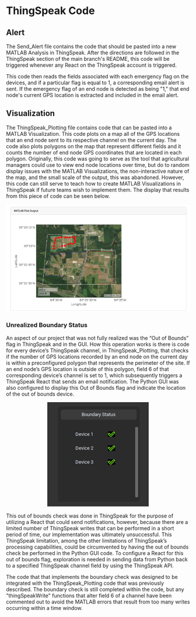# ThingSpeak Code

## Alert

The Send_Alert file contains the code that should be pasted into a new MATLAB Analysis in ThingSpeak. After the directions are followed in the ThingSpeak section of the main branch's README, this code will be triggered whenever any React on the ThingSpeak account is triggered.

This code then reads the fields associated with each emergency flag on the devices, and if a particular flag is equal to 1, a corresponding email alert is sent. If the emergency flag of an end node is detected as being "1," that end node's current GPS location is extracted and included in the email alert.

## Visualization

The ThingSpeak_Plotting file contains code that can be pasted into a MATLAB Visualization. This code plots on a map all of the GPS locations that an end node sent to its respective channel on the current day. The code also plots polygons on the map that represent different fields and it counts the number of end node GPS coordinates that are located in each polygon. Originally, this code was going to serve as the tool that agricultural managers could use to view end node locations over time, but do to random display issues with the MATLAB Visualizations, the non-interactive nature of the map, and the small scale of the output, this was abandoned. However, this code can still serve to teach how to create MATLAB Visualizations in ThingSpeak if future teams wish to implement them. The display that results from this piece of code can be seen below. 

<p align="center">
	<img src="documentation_images/ts_plot.png" width = "700">
</p>

### Unrealized Boundary Status

An aspect of our project that was not fully realized was the “Out of Bounds” flag in ThingSpeak and in the GUI. How this operation works is there is code for every device’s ThingSpeak channel, in ThingSpeak_Plotting, that checks if the number of GPS locations recorded by an end node on the current day is within a preconfigured polygon that represents the perimeter of the site. If an end node’s GPS location is outside of this polygon, field 6 of that corresponding device’s channel is set to 1, which subsequently triggers a ThingSpeak React that sends an email notification. The Python GUI was also configured to display this Out of Bounds flag and indicate the location of the out of bounds device. 

<p align="center">
	<img src="documentation_images/boundary.png">
</p>

This out of bounds check was done in ThingSpeak for the purpose of utilizing a React that could send notifications, however, because there are a limited number of ThingSpeak writes that can be performed in a short period of time, our implementation was ultimately unsuccessful. This ThingSpeak limitation, among the other limitations of ThingSpeak’s processing capabilities, could be circumvented by having the out of bounds check be performed in the Python GUI code. To configure a React for this out of bounds flag, exploration is needed in sending data from Python back to a specified ThingSpeak channel field by using the ThingSpeak API. 

The code that that implements the boundary check was designed to be integrated with the ThingSpeak_Plotting code that was previously described. The boundary check is still completed within the code, but any "thingSpeakWrite" functions that alter field 6 of a channel have been commented out to avoid the MATLAB errors that result from too many writes occurring within a time window.










